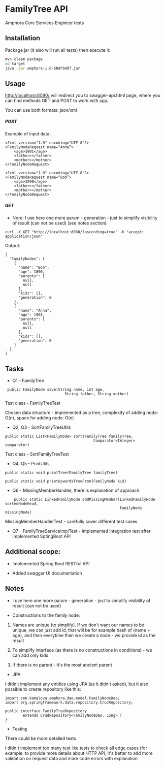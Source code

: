 # FamilyTree API

Amphora Core Services Engineer tests


## Installation

Package jar (it also will run all tests) then execute it:

```bash
mvn clean package
cd target 
java -jar amphora-1.0-SNAPSHOT.jar
```

## Usage

[http://localhost:8080/](http://localhost:8080) will redirect you to swagger-api.html page, where you can find methods GET and POST to work with app.

You can use both formats: json/xml

##### POST
Example of input data:
```
<?xml version="1.0" encoding="UTF-8"?>
<FamilyNodeRequest name=“Anna”>
	<age>1901</age>
	<father></father>
	<mother></mother>
</FamilyNodeRequest>

<?xml version="1.0" encoding="UTF-8"?>
<FamilyNodeRequest name=“Bob”>
	<age>1890</age>
	<father></father>
	<mother></mother>
</FamilyNodeRequest>
```

##### GET
* Nore: I use here one more param - generation - just to simplify visibility of result
(can not be used) (see notes section)
```
curl -X GET "http://localhost:8080/?ascending=true" -H "accept: application/json"
```
Output:
```
{
  "familyNodes": [
    {
      "name": "Bob",
      "age": 1890,
      "parents": [
        null,
        null
      ],
      "kids": [],
      "generation": 0
    },
    {
      "name": "Anna",
      "age": 1901,
      "parents": [
        null,
        null
      ],
      "kids": [],
      "generation": 0
    }
  ]
}
```

## Tasks

* Q1 - FamilyTree
```
 public FamilyNode save(String name, int age,
                           String father, String mother)
```
Test class - FamilyTreeTest

Chosen data structure - implemented as a tree, 
complexity of adding node: O(n), 
space for adding node: O(n)

* Q2, Q3 - SortFamilyTreeUtils

```
public static List<FamilyNode> sort(FamilyTree familyTree,
                                        Comparator<Integer> comparator)
```
Test class - SortFamilyTreeTest

* Q4, Q5 - PrintUtils
```
public static void printTree(FamilyTree familyTree)

public static void printUpwardsTreeFrom(FamilyNode kid) 
```

* Q6 - MissingMemberHandler, there is explanation of approach
```
    public static LinkedFamilyNode addMissingMember(LinkedFamilyNode sortedNodeHead,
                                                    FamilyNode missingNode) 
```
MissingMemberHandlerTest - carefully cover different test cases


* Q7 - FamilyTreeServiceImplTest - implemented integration test after implemented SptingBoot API

## Additional scope:

* Implemented Spring Boot RESTful API

* Added swagger UI documentation

## Notes
* I use here one more param - generation - just to simplify visibility of result
(can not be used)

* Constructions to the family node:
1. Names are unique (to simplify).
If we don't want our names to be unique,
we can just add id, that will be for example hash of {name + age}, and then everytime then we create a node - we provide id as the result

2. To simplify interface (as there is no constructions in conditions) - we can add only kids

3. If there is no parent - it's the most ancient parent

* JPA

I didn’t implement any entities using JPA (as it didn't asked),
but it also possible to create repository like this:

```
import com.kamalova.amphora.dao.model.FamilyNodeDao;
import org.springframework.data.repository.CrudRepository;

public interface FamilyTreeRepository
        extends CrudRepository<FamilyNodeDao, Long> {
}
```

* Testing

There could be more detailed tests

I didn't implement too many test like tests to check all edge cases (for example, to provide more details about HTTP API, it's better to add more validation on request data and more code errors with explanation
